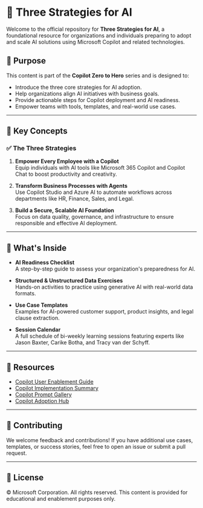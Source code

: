 # 📘 Three Strategies for AI

Welcome to the official repository for **Three Strategies for AI**, a foundational resource for organizations and individuals preparing to adopt and scale AI solutions using Microsoft Copilot and related technologies.

## 🎯 Purpose

This content is part of the **Copilot Zero to Hero** series and is designed to:
- Introduce the three core strategies for AI adoption.
- Help organizations align AI initiatives with business goals.
- Provide actionable steps for Copilot deployment and AI readiness.
- Empower teams with tools, templates, and real-world use cases.

---

## 🧠 Key Concepts
### ✅ The Three Strategies
1. **Empower Every Employee with a Copilot**  
   Equip individuals with AI tools like Microsoft 365 Copilot and Copilot Chat to boost productivity and creativity.

2. **Transform Business Processes with Agents**  
   Use Copilot Studio and Azure AI to automate workflows across departments like HR, Finance, Sales, and Legal.

3. **Build a Secure, Scalable AI Foundation**  
   Focus on data quality, governance, and infrastructure to ensure responsible and effective AI deployment.

---

## 🧰 What's Inside

- **AI Readiness Checklist**  
  A step-by-step guide to assess your organization's preparedness for AI.

- **Structured & Unstructured Data Exercises**  
  Hands-on activities to practice using generative AI with real-world data formats.

- **Use Case Templates**  
  Examples for AI-powered customer support, product insights, and legal clause extraction.

- **Session Calendar**  
  A full schedule of bi-weekly learning sessions featuring experts like Jason Baxter, Carike Botha, and Tracy van der Schyff.

---

## 📎 Resources

- [Copilot User Enablement Guide](https://aka.ms/Copilot/UserEnablementGuide)  
- [Copilot Implementation Summary](https://aka.ms/Copilot/ImplementationSummaryGuide)  
- [Copilot Prompt Gallery](https://aka.ms/copilotlab)  
- [Copilot Adoption Hub](https://aka.ms/CopilotAdoptionHub)

---

## 🤝 Contributing
We welcome feedback and contributions! If you have additional use cases, templates, or success stories, feel free to open an issue or submit a pull request.

---

## 📜 License

© Microsoft Corporation. All rights reserved. This content is provided for educational and enablement purposes only.

